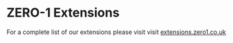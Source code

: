 # ZERO-1 Extensions

For a complete list of our extensions please visit visit [extensions.zero1.co.uk](https://extensions.zero1.co.uk/)

